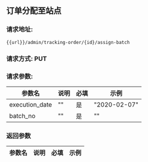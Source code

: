 ## 订单分配至站点
### 请求地址:
```
{{url}}/admin/tracking-order/{id}/assign-batch
```
### 请求方式: PUT  
### 请求参数:  

|参数名|说明|必填|示例|  
 |---|---|---|---|  
|execution_date|""|是|"2020-02-07"|  
|batch_no|""|是|""|  
### 返回参数  

|参数名|说明|必填|示例|  
 |---|---|---|---|  
